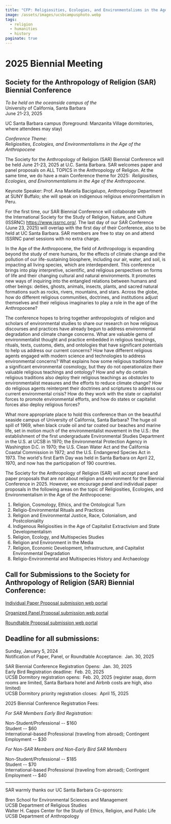 ```yaml
---
title: "CFP: Religiosities, Ecologies, and Environmentalisms in the Age of the Anthropocene"
image: /assets/images/ucsbcampusphoto.webp
tags:
  - religion
  - humanities
  - history
paginate: true   
---
```


2025 Biennial Meeting
=====================

Society for the Anthropology of Religion (SAR) Biennial Conference
------------------------------------------------------------------

*To be held on the oceanside campus of the*\
University of California, Santa Barbara\
June 21-23, 2025

UC Santa Barbara campus (foreground: Manzanita Village dormitories, where attendees may stay)

*Conference Theme*:\
*Religiosities, Ecologies, and Environmentalisms* *in the Age of the Anthropocene*

The Society for the Anthropology of Religion (SAR) Biennial Conference will be held June 21-23, 2025 at U.C. Santa Barbara. SAR welcomes paper and panel proposals on ALL TOPICS in the Anthropology of Religion. At the same time, we do have a main Conference theme for 2025:  *Religiosities, Ecologies, and Environmentalisms in the Age of the Anthropocene.*

Keynote Speaker: Prof. Ana Mariella Bacigalupo, Anthropology Department at SUNY Buffalo; she will speak on indigenous religious environmentalism in Peru.

For the first time, our SAR Biennial Conference will collaborate with the International Society for the Study of Religion, Nature, and Culture (ISSRNC) <https://www.issrnc.org/>. The last day of our SAR Conference (June 23, 2025) will overlap with the first day of their Conference, also to be held at UC Santa Barbara. SAR members are free to stay on and attend ISSRNC panel sessions with no extra charge.

In the Age of the Anthropocene, the field of Anthropology is expanding beyond the study of mere humans, for the effects of climate change and the pollution of our life-sustaining biosphere, including our air, water, and soil, is impacting all living species, which are interdependent. This conference brings into play interpretive, scientific, and religious perspectives on forms of life and their changing cultural and natural environments. It promotes new ways of inquiring into the entangled relations between humans and other beings: deities, ghosts, animals, insects, plants, and sacred natural formations such as rocks, rivers, mountains, and stars. Across the globe, how do different religious communities, doctrines, and institutions adjust themselves and their religious imaginaries to play a role in the age of the Anthropocene?

The conference hopes to bring together anthropologists of religion and scholars of environmental studies to share our research on how religious discourses and practices have already begun to address environmental degradation and climate change concerns. What are valuable gems of environmentalist thought and practice embedded in religious teachings, rituals, texts, customs, diets, and ontologies that have significant potentials to help us address our current concerns? How have different religious agents engaged with modern science and technologies to address environmental concerns? What explains how some religious traditions have a significant environmental cosmology, but they do not operationalize their valuable religious teachings and ontology? How and why do certain religious traditions also deploy their religious teachings as *obstacles* to environmentalist measures and the efforts to reduce climate change? How do religious agents reinterpret their doctrines and scriptures to address our current environmental crisis? How do they work with the state or capitalist forces to promote environmental efforts, and how do states or capitalist forces also deploy religious forces? 

What more appropriate place to hold this conference than on the beautiful seaside campus of University of California, Santa Barbara? The huge oil spill of 1969, when black crude oil and tar coated our beaches and marine life, set in motion much of the environmentalist movement in the U.S.: the establishment of the first undergraduate Environmental Studies Department in the U.S. at UCSB in 1970; the Environmental Protection Agency in Washington D.C. in 1970; the U.S. Clean Water Act and the California Coastal Commission in 1972; and the U.S. Endangered Species Act in 1973. The world's first Earth Day was held in Santa Barbara on April 22, 1970, and now has the participation of 190 countries.

The Society for the Anthropology of Religion (SAR) will accept panel and paper proposals that are *not* about religion and environment for the Biennial Conference in 2025. However, we encourage panel and individual paper proposals in the following areas on the topic of Religiosities, Ecologies, and Environmentalism in the Age of the Anthropocene:

1.  Religion, Cosmology, Ethics, and the Ontological Turn
2.  Religio-Environmental Rituals and Practices
3.  Religion and Environmental Justice, Race, Colonialism, and Postcoloniality
4.  Indigenous Religiosities in the Age of Capitalist Extractivism and State Developmentalism
5.  Religion, Ecology, and Multispecies Studies
6.  Religion and Environment in the Media
7.  Religion, Economic Development, Infrastructure, and Capitalist Environmental Degradation
8.  Religio-Environmental and Multispecies History and Archaeology

Call for Submissions to the Society for Anthropology of Religion (SAR) Biennial Conference:
-------------------------------------------------------------------------------------------

[Individual Paper Proposal submission web portal](https://docs.google.com/forms/d/e/1FAIpQLSewl6r4QrW4wK-X115PUV5ihh91IycA9MzXrIRzas4SMOMl-A/viewform?usp=sf_link)

[Organized Panel Proposal submission web portal](https://docs.google.com/forms/d/e/1FAIpQLSeVgui7gyvnpG2xIIAvvDK-WiY83Co-5IOumXzpHcjDdrvzSQ/viewform?usp=sf_link)

[Roundtable Proposal submission web portal](https://docs.google.com/forms/d/e/1FAIpQLSe2ZQZmWAy1ScI-oWi_39S3z_FxpbS2jrC9cyTuAhnb6Zff_g/viewform?usp=sf_link)

## Deadline for all submissions:  
Sunday, January 5, 2024\
Notification of Paper, Panel, or Roundtable Acceptance:  Jan. 30, 2025

SAR Biennial Conference Registration Opens:  Jan. 30, 2025\
Early Bird Registration deadline:  Feb. 20, 2025\
UCSB Dormitory registration opens:  Feb. 20, 2025 (register asap, dorm rooms are limited, Santa Barbara hotel and Airbnb costs are high, also limited)\
UCSB Dormitory priority registration closes:  April 15, 2025

2025 Biennial Conference Registration Fees:

*For SAR Members Early Bird Registration:*

Non-Student/Professional -- $160\
Student -- $60\
International-based Professional (traveling from abroad); Contingent Employment -- $30

*For Non-SAR Members and Non-Early Bird SAR Members*

Non-Student/Professional -- $185\
Student -- $70\
International-based Professional (traveling from abroad); Contingent Employment -- $40

* * * 

SAR warmly thanks our UC Santa Barbara Co-sponsors:

Bren School for Environmental Sciences and Management\
UCSB Department of Religious Studies\
Walter H. Capps Center for the Study of Ethics, Religion, and Public Life\
UCSB Department of Anthropology
